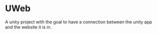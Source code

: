 # UWeb
A unity project with the goal to have a connection between the unity app and the website it is in.
